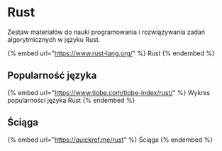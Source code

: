# Rust

Zestaw materiałów do nauki programowania i rozwiązywania zadań algorytmicznych w języku Rust.

{% embed url="https://www.rust-lang.org/" %}
Rust
{% endembed %}

## Popularność języka

{% embed url="https://www.tiobe.com/tiobe-index/rust/" %}
Wykres popularności języka Rust
{% endembed %}

## Ściąga

{% embed url="https://quickref.me/rust" %}
Ściąga
{% endembed %}